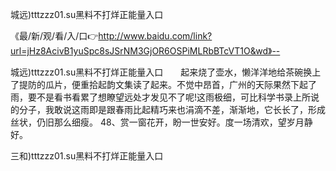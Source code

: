 城远)tttzzz01.su黑料不打烊正能量入口

《最/新/观/看/入/口👉http://www.baidu.com/link?url=jHz8AcivB1yuSpc8sJSrNM3GjOR6OSPiMLRbBTcVT1O&wd》--

城远)tttzzz01.su黑料不打烊正能量入口　　起来烧了壶水，懒洋洋地给茶碗换上了提防的瓜片，便重拾起韵文集读了起来。不觉中昂首，广州的天际果然下起了雨，要不是看书看累了想瞭望远处才发见不了呢!这雨极细，可比科学书录上所说的分子，我敢说这雨即是跟春雨比起精巧来也涓滴不差，渐渐地，它长长了，形成丝状，仍旧那么细瘦。
	48、赏一窗花开，盼一世安好。度一场清欢，望岁月静好。





三和)tttzzz01.su黑料不打烊正能量入口
